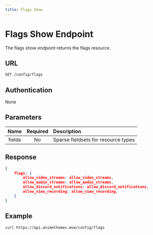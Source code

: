 ```yaml
---
title: Flags Show
---
```


# Flags Show Endpoint

The flags show endpoint returns the flags resource.

## URL

```sh
GET /config/flags
```

## Authentication

None

## Parameters

| Name    | Required | Description                                             |
| :-----: | :------: | :------------------------------------------------------ |
| fields  | No       | Sparse fieldsets for resource types                     |

## Response

```json
{
    flags: {
        allow_video_streams: allow_video_streams,
        allow_audio_streams: allow_audio_streams,
        allow_discord_notifications: allow_discord_notifications,
        allow_view_recording: allow_view_recording,
    }
}
```

## Example

```bash
curl https://api.animethemes.moe/config/flags
```
